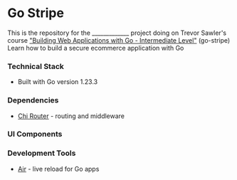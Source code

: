# Go Stripe

This is the repository for the _____________ project doing on Trevor Sawler's course ["Building Web Applications with Go - Intermediate Level"](https://www.udemy.com/course/building-web-applications-with-go-intermediate-level/) (go-stripe) 
Learn how to build a secure ecommerce application with Go  


### Technical Stack
- Built with Go version 1.23.3

### Dependencies
- [Chi Router](https://github.com/go-chi/chi/v5) - routing and middleware

### UI Components


### Development Tools
- [Air](ttps://github.com/air-verse/air) - live reload for Go apps
